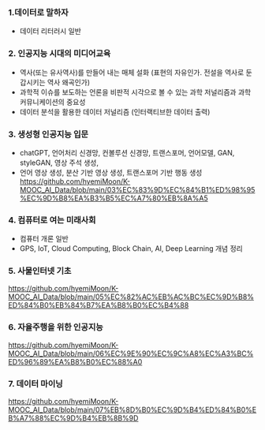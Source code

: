 

### 1.데이터로 말하자
* 데이터 리터러시 일반

### 2. 인공지능 시대의 미디어교육
* 역사(또는 유사역사)를 만들어 내는 매체 설화 (표현의 자유인가. 전설을 역사로 둔갑시키는 역사 왜곡인가)
* 과학적 이슈를 보도하는 언론을 비판적 시각으로 볼 수 있는 과학 저널리즘과 과학 커뮤니케이션의 중요성
* 데이터 분석을 활용한 데이터 저널리즘 (인터랙티브한 데이터 출력)

### 3. 생성형 인공지능 입문
* chatGPT, 언어처리 신경망, 컨볼루션 신경망, 트랜스포머, 언어모델, GAN, styleGAN, 영상 주석 생성,
* 언어 영상 생성, 분산 기반 영상 생성, 트랜스포머 기반 행동 생성
https://github.com/hyemiMoon/K-MOOC_AI_Data/blob/main/03%EC%83%9D%EC%84%B1%ED%98%95%EC%9D%B8%EA%B3%B5%EC%A7%80%EB%8A%A5

### 4. 컴퓨터로 여는 미래사회
* 컴퓨터 개론 일반
* GPS, IoT, Cloud Computing, Block Chain, AI, Deep Learning 개념 정리

### 5. 사물인터넷 기초
https://github.com/hyemiMoon/K-MOOC_AI_Data/blob/main/05%EC%82%AC%EB%AC%BC%EC%9D%B8%ED%84%B0%EB%84%B7%EA%B8%B0%EC%B4%88

### 6. 자율주행을 위한 인공지능
https://github.com/hyemiMoon/K-MOOC_AI_Data/blob/main/06%EC%9E%90%EC%9C%A8%EC%A3%BC%ED%96%89%EA%B8%B0%EC%88%A0

### 7. 데이터 마이닝
https://github.com/hyemiMoon/K-MOOC_AI_Data/blob/main/07%EB%8D%B0%EC%9D%B4%ED%84%B0%EB%A7%88%EC%9D%B4%EB%8B%9D
